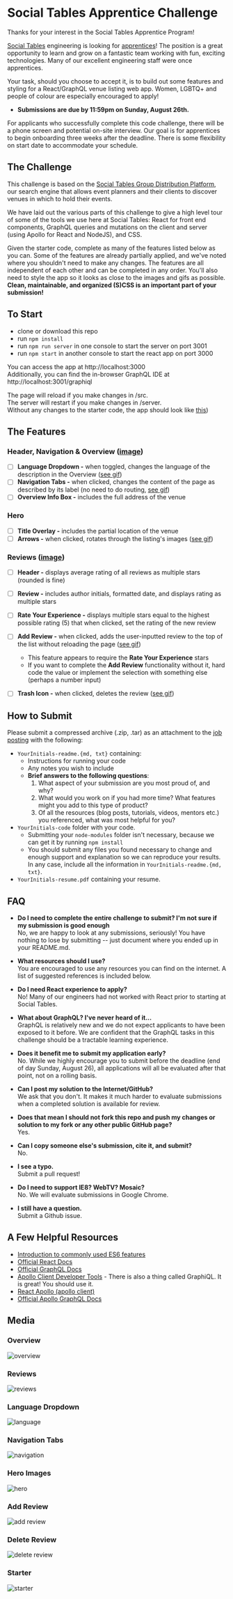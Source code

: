 # Social Tables Apprentice Challenge

Thanks for your interest in the Social Tables Apprentice Program!

[Social Tables](https://www.socialtables.com/) engineering is looking for [apprentices](https://jobs.lever.co/socialtables/f2555c1a-0657-4b58-b5fd-1cab2030d4ef)! The position is a great opportunity to learn and grow on a fantastic team working with fun, exciting technologies. Many of our excellent engineering staff were once apprentices.

Your task, should you choose to accept it, is to build out some features and styling for a React/GraphQL venue listing web app. Women, LGBTQ+ and people of colour are especially encouraged to apply!

- **Submissions are due by 11:59pm on Sunday, August 26th.**

For applicants who successfully complete this code challenge, there will be a phone screen and potential on-site interview. Our goal is for apprentices to begin onboarding three weeks after the deadline. There is some flexibility on start date to accommodate your schedule.


## The Challenge
This challenge is based on the [Social Tables Group Distribution Platform](http://search.socialtables.com), our search engine that allows event planners and their clients to discover venues in which to hold their events.

We have laid out the various parts of this challenge to give a high level tour of some of the tools we use here at Social Tables: React for front end components, GraphQL queries and mutations on the client and server (using Apollo for React and NodeJS), and CSS.

Given the starter code, complete as many of the features listed below as you can. Some of the features are already partially applied, and we've noted where you shouldn't need to make any changes. The features are all independent of each other and can be completed in any order. You'll also need to style the app so it looks as close to the images and gifs as possible. **Clean, maintainable, and organized (S)CSS is an important part of your submission!**


## To Start
- clone or download this repo
- run `npm install`
- run `npm run server` in one console to start the server on port 3001
- run `npm start` in another console to start the react app on port 3000

You can access the app at http://localhost:3000  
Additionally, you can find the in-browser GraphQL IDE at http://localhost:3001/graphiql  

The page will reload if you make changes in /src.  
The server will restart if you make changes in /server.  
Without any changes to the starter code, the app should look like [this](#starter))


## The Features
### Header, Navigation & Overview ([image](#overview))
- [ ] **Language Dropdown -** when toggled, changes the language of the description in the Overview ([see gif](#language-dropdown))
- [ ] **Navigation Tabs -** when clicked, changes the content of the page as described by its label (no need to do routing, [see gif](#navigation-tabs))
- [ ] **Overview Info Box -** includes the full address of the venue

### Hero
- [ ] **Title Overlay -** includes the partial location of the venue
- [ ] **Arrows -** when clicked, rotates through the listing's images ([see gif](#hero-images))

### Reviews ([image](#reviews))
- [ ] **Header -** displays average rating of all reviews as multiple stars (rounded is fine)
- [ ] **Review -** includes author initials, formatted date, and displays rating as multiple stars
- [ ] **Rate Your Experience -** displays multiple stars equal to the highest possible rating (5) that when clicked, set the rating of the new review
- [ ] **Add Review -** when clicked, adds the user-inputted review to the top of the list without reloading the page ([see gif](#add-review))
	* This feature appears to require the **Rate Your Experience** stars
	* If you want to complete the **Add Review** functionality without it, hard code the value or implement the selection with something else (perhaps a number input)
- [ ] **Trash Icon -** when clicked, deletes the review ([see gif](#delete-review))


## How to Submit
Please submit a compressed archive (.zip, .tar) as an attachment to the [job posting](https://jobs.lever.co/socialtables/f2555c1a-0657-4b58-b5fd-1cab2030d4ef) with the following:

* `YourInitials-readme.{md, txt}` containing:
	* Instructions for running your code
	* Any notes you wish to include
	* **Brief answers to the following questions**:
		1. What aspect of your submission are you most proud of, and why?
		1. What would you work on if you had more time? What features might you add to this type of product?
		1. Of all the resources (blog posts, tutorials, videos, mentors etc.) you referenced, what was most helpful for you?
* `YourInitials-code` folder with your code.
	* Submitting your `node-modules` folder isn't necessary, because we can get it by running `npm install`
	* You should submit any files you found necessary to change and enough support and explanation so we can reproduce your results. In any case, include all the information in `YourInitials-readme.{md, txt}`.
* `YourInitials-resume.pdf` containing your resume.


## FAQ
* **Do I need to complete the entire challenge to submit? I'm not sure if my submission is good enough**  
	No, we are happy to look at any submissions, seriously! You have nothing to lose by submitting -- just document where you ended up in your README.md.

* **What resources should I use?**  
	You are encouraged to use any resources you can find on the internet. A list of suggested references is included below.

* **Do I need React experience to apply?**  
	No! Many of our engineers had not worked with React prior to starting at Social Tables.

* **What about GraphQL? I've never heard of it...**  
	GraphQL is relatively new and we do not expect applicants to have been exposed to it before. We are confident that the GraphQL tasks in this challenge should be a tractable learning experience.

* **Does it benefit me to submit my application early?**  
	No. While we highly encourage you to submit before the deadline (end of day Sunday, August 26), all applications will all be evaluated after that point, not on a rolling basis.

* **Can I post my solution to the Internet/GitHub?**  
	We ask that you don't. It makes it much harder to evaluate submissions when a completed solution is available for review.

* **Does that mean I should not fork this repo and push my changes or solution to my fork or any other public GitHub page?**  
	Yes.

* **Can I copy someone else's submission, cite it, and submit?**  
	No.

* **I see a typo.**  
	Submit a pull request!

* **Do I need to support IE8? WebTV? Mosaic?**  
	No. We will evaluate submissions in Google Chrome.

* **I still have a question.**  
	Submit a Github issue.

## A Few Helpful Resources
* [Introduction to commonly used ES6 features](https://zellwk.com/blog/es6/)
* [Official React Docs](https://facebook.github.io/react/docs/hello-world.html)
* [Official GraphQL Docs](https://graphql.org/learn/)
* [Apollo Client Developer Tools](https://blog.apollographql.com/apollo-client-developer-tools-ff89181ebcf) - There is also a thing called GraphiQL. It is great! You should use it.
* [React Apollo (apollo client)](https://www.apollographql.com/docs/react/essentials/queries.html)
* [Official Apollo GraphQL Docs](https://www.apollographql.com/)


## Media
### Overview
![overview](/public/img/overview.png)
### Reviews
![reviews](/public/img/reviews.png)
### Language Dropdown
![language](/public/img/language.gif)
### Navigation Tabs
![navigation](/public/img/navigation.gif)
### Hero Images
![hero](/public/img/hero.gif)
### Add Review
![add review](/public/img/add-review.gif)
### Delete Review
![delete review](/public/img/delete-review.gif)
### Starter
![starter](/public/img/starter.gif)
